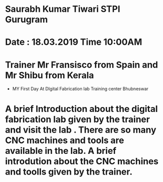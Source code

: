 # Saurabh Kumar Tiwari STPI Gurugram
# Date : 18.03.2019 Time 10:00AM
# Trainer Mr Fransisco from Spain and Mr Shibu from Kerala
* MY First Day At DIgital Fabrication lab Training center Bhubneswar
# A brief Introduction about the digital fabrication lab given by the trainer and visit the lab . There are so many CNC machines and tools are available in the lab. A brief introdution about the CNC machines and toolls given by the trainer.
